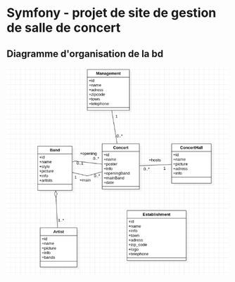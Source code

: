 # Symfony - projet de site de gestion de salle de concert

## Diagramme d'organisation de la bd



![Alt text](diagramme_bd_systeme_concert.png "Diagramme")
